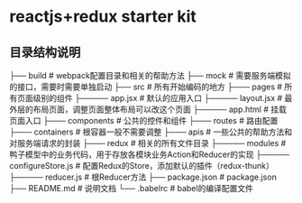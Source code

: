 reactjs+redux starter kit
====

## 目录结构说明

├── build                   # webpack配置目录和相关的帮助方法
├── mock                    # 需要服务端模拟的接口，需要时需要单独启动
├── src                     # 所有开始编码的地方
├─── pages                  # 所有页面级别的组件
├───── app.jsx              # 默认的应用入口
├───── layout.jsx           # 最外层的布局页面，调整页面整体布局可以改这个页面
├───── app.html             # 挂载页面入口
├─── components             # 公共的控件和组件
├─── routes                 # 路由配置
├─── containers             # 根容器一般不需要调整
├─── apis                   # 一些公共的帮助方法和对服务端请求的封装
├─── redux                  # 相关的所有文件目录
├───── modules              # 鸭子模型中的业务代码，用于存放各模块业务Action和Reducer的实现
├───── configureStore.js    # 配置Redux的Store，添加默认的插件（redux-thunk）
├───── reducer.js           # 根Reducer方法
├── package.json            # package.json
├── README.md               # 说明文档
└── .babelrc                # babel的编译配置文件
